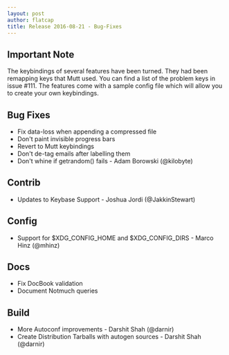 ```yaml
---
layout: post
author: flatcap
title: Release 2016-08-21 - Bug-Fixes
---
```


## Important Note

The keybindings of several features have been turned. They had been remapping
keys that Mutt used. You can find a list of the problem keys in issue #111. The
features come with a sample config file which will allow you to create your own
keybindings.

## Bug Fixes

- Fix data-loss when appending a compressed file
- Don't paint invisible progress bars
- Revert to Mutt keybindings
- Don't de-tag emails after labelling them
- Don't whine if getrandom() fails - Adam Borowski (@kilobyte)

## Contrib

- Updates to Keybase Support - Joshua Jordi (@JakkinStewart)

## Config

- Support for $XDG_CONFIG_HOME and $XDG_CONFIG_DIRS - Marco Hinz (@mhinz)

## Docs

- Fix DocBook validation
- Document Notmuch queries

## Build

- More Autoconf improvements - Darshit Shah (@darnir)
- Create Distribution Tarballs with autogen sources - Darshit Shah (@darnir)

